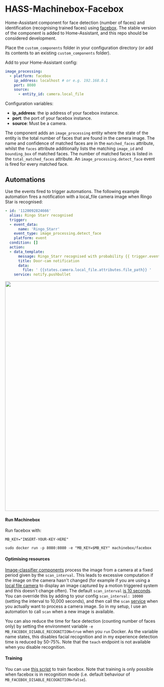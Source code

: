 # HASS-Machinebox-Facebox

Home-Assistant component for face detection (number of faces) and identification (recognising trained faces) using [facebox](https://machineboxio.com/docs/facebox/teaching-facebox). The stable version of the component is added to Home-Assistant, and this repo should be considered development.

Place the `custom_components` folder in your configuration directory (or add its contents to an existing `custom_components` folder).

Add to your Home-Assistant config:

```yaml
image_processing:
  - platform: facebox
    ip_address: localhost # or e.g. 192.168.0.1
    port: 8080
    source:
      - entity_id: camera.local_file
```
Configuration variables:
- **ip_address**: the ip address of your facebox instance.
- **port**: the port of your facebox instance.
- **source**: Must be a camera.

The component adds an `image_processing` entity where the state of the entity is the total number of faces that are found in the camera image. The name and confidence of matched faces are in the `matched_faces` attribute, whilst the `faces` attribute additionally lists the matching `image_id` and `bounding_box` of matched faces. The number of matched faces is listed in the `total_matched_faces` attribute. An `image_processing.detect_face` event is fired for every matched face.

## Automations
Use the events fired to trigger automations. The following example automation fires a notification with a local_file camera image when Ringo Star is recognised:
```yaml
- id: '1120092824666'
  alias: Ringo Starr recognised
  trigger:
  - event_data:
      name: 'Ringo_Starr'
    event_type: image_processing.detect_face
    platform: event
  condition: []
  action:
  - data_template:
      message: Ringo_Starr recognised with probability {{ trigger.event.data.confidence }}
      title: Door-cam notification
      data:
        file: ' {{states.camera.local_file.attributes.file_path}} '
    service: notify.pushbullet
```


<p align="center">
<img src="https://github.com/robmarkcole/HASS-Machinebox-Facebox/blob/master/usage.png" width="750">
</p>

#### Run Machinebox
Run facebox with:
```
MB_KEY="INSERT-YOUR-KEY-HERE"

sudo docker run -p 8080:8080 -e "MB_KEY=$MB_KEY" machinebox/facebox
```

#### Optimising resources
[Image-classifier components](https://www.home-assistant.io/components/image_processing/) process the image from a camera at a fixed period given by the `scan_interval`. This leads to excessive computation if the image on the camera hasn't changed (for example if you are using a [local file camera](https://www.home-assistant.io/components/camera.local_file/) to display an image captured by a motion triggered system and this doesn't change often). The default `scan_interval` [is 10 seconds](https://github.com/home-assistant/home-assistant/blob/98e4d514a5130b747112cc0788fc2ef1d8e687c9/homeassistant/components/image_processing/__init__.py#L27). You can override this by adding to your config `scan_interval: 10000` (setting the interval to 10,000 seconds), and then call the `scan` [service](https://github.com/home-assistant/home-assistant/blob/98e4d514a5130b747112cc0788fc2ef1d8e687c9/homeassistant/components/image_processing/__init__.py#L62) when you actually want to process a camera image. So in my setup, I use an automation to call `scan` when a new image is available.

You can also reduce the time for face detection (counting number of faces only) by setting the environment variable `-e MB_FACEBOX_DISABLE_RECOGNITION=true` when you `run` Docker. As the variable name states, this disables facial recognition and in my experience detection time is reduced by 50-75%. Note that the `teach` endpoint is not available when you disable recognition.

#### Training
You can use [this script](https://github.com/robmarkcole/facebox_python) to train facebox. Note that training is only possible when facebox is in recognition mode (i.e. default behaviour of `MB_FACEBOX_DISABLE_RECOGNITION=false`).

